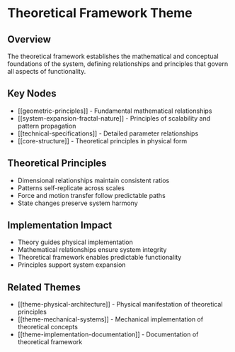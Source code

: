 # Theoretical Framework Theme

## Overview
The theoretical framework establishes the mathematical and conceptual foundations of the system, defining relationships and principles that govern all aspects of functionality.

## Key Nodes
- [[geometric-principles]] - Fundamental mathematical relationships
- [[system-expansion-fractal-nature]] - Principles of scalability and pattern propagation
- [[technical-specifications]] - Detailed parameter relationships
- [[core-structure]] - Theoretical principles in physical form

## Theoretical Principles
- Dimensional relationships maintain consistent ratios
- Patterns self-replicate across scales
- Force and motion transfer follow predictable paths
- State changes preserve system harmony

## Implementation Impact
- Theory guides physical implementation
- Mathematical relationships ensure system integrity
- Theoretical framework enables predictable functionality
- Principles support system expansion

## Related Themes
- [[theme-physical-architecture]] - Physical manifestation of theoretical principles
- [[theme-mechanical-systems]] - Mechanical implementation of theoretical concepts
- [[theme-implementation-documentation]] - Documentation of theoretical framework